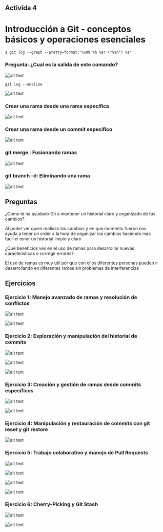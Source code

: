 ## Activida 4

# Introducción a Git - conceptos básicos y operaciones esenciales

```
$ git log --graph --pretty=format:'%x09 %h %ar ("%an") %s'

```

### Pregunta: ¿Cual es la salida de este comando?

![alt text]({9546C52D-10D5-4220-9449-C205BDCFAAF4}.png)

```
git log --oneline
```

![alt text]({C47CB009-0887-4F53-A6FC-D8680464A809}.png)

### Crear una rama desde una rama específica

![alt text]({46D86E3B-5B89-4B0F-A217-503E35590A88}.png)

### Crear una rama desde un commit específico

![alt text]({1647D52C-9C02-4EF8-A1D8-50A0529B9F35}.png)

### git merge : Fusionando ramas

![alt text]({5639ADD6-C0D8-460D-ADD9-7B6C3D0B22C1}.png)

### git branch -d: Eliminando una rama

![alt text]({6FFCDD94-FF45-4A9A-AB68-73D9488ACF13}.png)

## Preguntas

¿Cómo te ha ayudado Git a mantener un historial claro y organizado de tus cambios?

Al poder ver quien realiazo los cambios y en que momento fueron nos ayuda a tener un order a la hora de organizar los cambios haciendo mas facil el tener un historial limpio y claro

¿Qué beneficios ves en el uso de ramas para desarrollar nuevas características o corregir errores?

El uso de ramas es muy util por que con ellos diferentes personas pueden ir desarrollando en diferentes ramas sin problemas de interferencias

## Ejercicios

### Ejercicio 1: Manejo avanzado de ramas y resolución de conflictos

![alt text]({88413902-4CDB-4A98-B6A1-A5AF67957334}.png)

![alt text]({3A0D997B-BB91-40DC-8197-65ADACC89823}.png)

### Ejercicio 2: Exploración y manipulación del historial de commits

![alt text]({F4C86AE1-372A-40AF-8D58-F276B4A42160}.png)

![alt text]({EEF77F75-3A2D-45AB-B2B7-8BF397977D7F}.png)

![alt text]({5AA3C105-6BD4-436C-80E7-C933255D4831}.png)

### Ejercicio 3: Creación y gestión de ramas desde commits específicos

![alt text]({4F48EBE9-9D92-4CE1-8922-C46F48BDF032}.png)

![alt text]({8BC6C8A4-E173-407B-B9BA-250691F1C5AD}.png)

### Ejercicio 4: Manipulación y restauración de commits con git reset y git restore

![alt text]({7C0799B1-08B4-495A-8E54-0343A5704AEF}.png)

### Ejercicio 5: Trabajo colaborativo y manejo de Pull Requests

![alt text]({61904335-3052-4C7B-9913-F7D434546709}.png)

![alt text]({69C0F40A-0C5D-4F2A-9A6D-EC890023EC9E}.png)

![alt text]({D053BD33-BF1D-491B-9A1B-0CB9D5282D25}.png)

![alt text]({565ADCAC-3FF8-4890-A071-7F22F985146F}.png)

### Ejercicio 6: Cherry-Picking y Git Stash

![alt text]({A707C8A8-C4B2-4C5C-B658-7BBC51B25A12}.png)

![alt text]({3697536F-9467-40E8-BCC5-49DC605689F1}.png)